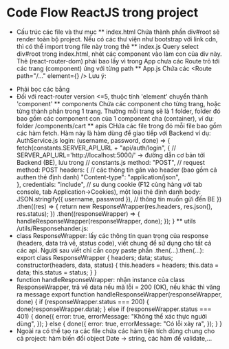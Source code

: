 # Code Flow ReactJS trong project
* Cấu trúc các file và thư mục
** index.html
Chứa thành phần div#root sẽ render toàn bộ project. Nếu có các thư viện như bootstrap với link cdn, thì có thể import trong file này trong thẻ <link />
** index.js
Query select div#root trong index.html, nhét các component vào làm con của div này.
Thẻ <BrowserRouter> (react-router-dom) phải bao lấy <App/> vì trong App chưa các Route trỏ tới các trang (component) ứng với từng path
** App.js
Chứa các <Route path="/..." element={<Component />} />
Lưu ý: 
- Phải bọc các <Route> bằng <Routes>
- Đối với react-router version <=5, thuộc tính 'element' chuyển thành 'component'
** components
Chứa các component cho từng trang, hoặc từng thành phần trong 1 trang. Thường mỗi trang sẽ là 1 folder, folder đó bao gồm các component con của 1 component cha (container), ví dụ: folder /components/cart
** apis
CHứa các file trong đó mỗi file bao gồm các hàm fetch.
Hàm này là hàm dùng để giao tiếp với Backend
ví dụ: AuthService.js
login: (username, password, done) => {
    fetch(constants.SERVER_API_URL + "api/auth/login", {  // SERVER_API_URL='http://localhost:5000/' -> đường dẫn cơ bản tới Backend (BE), lưu trong 													  // constants.js
      method: "POST",									  // request method: POST
      headers: {										  // các thông tin gán vào header (bao gồm cả authen thẻ định danh)
        "Content-type": "application/json",  			  
      },
      credentials: "include", 							  // su dung cookie (F12 cùng hàng với tab console, tab Application->Cookies), một loại thẻ định danh
      body: JSON.stringify({ username, password }),       // thông tin muốn gửi đến BE
    })
      .then((res) => {
        return new ResponseWrapper(res.headers, res.json(), res.status);
      })
      .then((responseWrapper) => {
        handleResponseWrapper(responseWrapper, done);
      });
  }
** utils
/utils/Responsehander.js:
- class ResponseWrapper: lấy các thông tin quan trọng của response (headers, data trả về, status code), viết chung để sử dụng cho tất cả các api. Người sau viết chỉ cần copy paste phần .then(...).then(...):
export class ResponseWrapper {
  headers;
  data;
  status;
  constructor(headers, data, status) {
    this.headers = headers;
    this.data = data;
    this.status = status;
  }
}
- function handleResponseWrapper: nhận instance của class ResponseWrapper, trả về data nếu mã lỗi = 200 (OK), nếu khác thì văng ra message
export function handleResponseWrapper(responseWrapper, done) {
  if (responseWrapper.status === 200) {
    done(responseWrapper.data);
  } else if (responseWrapper.status === 401) {
    done({
      error: true,
      errorMessage: "Không thể xác thực người dùng",
    });
  } else {
    done({
      error: true,
      errorMessage: "Có lỗi xảy ra",
    });
  }
}
- Ngoài ra có thể tạo ra các file chứa các hàm tiện tích dùng chung cho cả project: hàm biến đổi object Date -> string, các hàm để validate,...